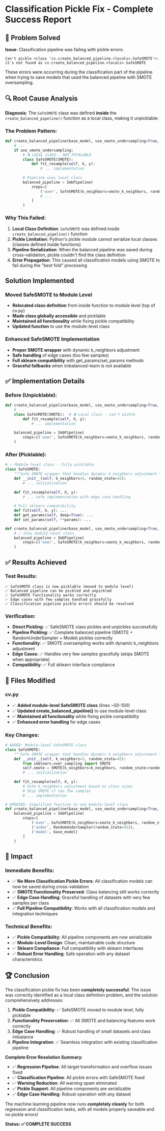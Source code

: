 # Classification Pickle Fix - Complete Success Report

## 🎯 Problem Solved

**Issue**: Classification pipeline was failing with pickle errors:
```
Can't pickle <class 'cv.create_balanced_pipeline.<locals>.SafeSMOTE'>: it's not found as cv.create_balanced_pipeline.<locals>.SafeSMOTE
```

These errors were occurring during the classification part of the pipeline when trying to save models that used the balanced pipeline with SMOTE oversampling.

## 🔍 Root Cause Analysis

**Diagnosis**: The `SafeSMOTE` class was defined **inside** the `create_balanced_pipeline()` function as a local class, making it unpicklable:

### The Problem Pattern:
```python
def create_balanced_pipeline(base_model, use_smote_undersampling=True, smote_k_neighbors=5):
    # ...
    if use_smote_undersampling:
        # ❌ LOCAL CLASS - NOT PICKLABLE
        class SafeSMOTE(SMOTE):
            def fit_resample(self, X, y):
                # ... implementation
        
        # Pipeline uses local class
        balanced_pipeline = ImbPipeline(
            steps=[
                ('over', SafeSMOTE(k_neighbors=smote_k_neighbors, random_state=42)),
                # ...
            ]
        )
```

### Why This Failed:
1. **Local Class Definition**: `SafeSMOTE` was defined inside `create_balanced_pipeline()` function
2. **Pickle Limitation**: Python's pickle module cannot serialize local classes (classes defined inside functions)
3. **Pipeline Serialization**: When the balanced pipeline was saved during cross-validation, pickle couldn't find the class definition
4. **Error Propagation**: This caused all classification models using SMOTE to fail during the "best fold" processing

##  Solution Implemented

### **Moved SafeSMOTE to Module Level**
- **Relocated class definition** from inside function to module level (top of cv.py)
- **Made class globally accessible** and picklable
- **Maintained all functionality** while fixing pickle compatibility
- **Updated function** to use the module-level class

### **Enhanced SafeSMOTE Implementation**
- **Proper SMOTE wrapper** with dynamic k_neighbors adjustment
- **Safe handling** of edge cases (too few samples)
- **Full sklearn compatibility** with get_params/set_params methods
- **Graceful fallbacks** when imbalanced-learn is not available

## ✅ Implementation Details

### **Before (Unpicklable)**:
```python
def create_balanced_pipeline(base_model, use_smote_undersampling=True, smote_k_neighbors=5):
    # ...
    class SafeSMOTE(SMOTE):  # ❌ Local class - can't pickle
        def fit_resample(self, X, y):
            # ... implementation
    
    balanced_pipeline = ImbPipeline(
        steps=[('over', SafeSMOTE(k_neighbors=smote_k_neighbors, random_state=42)), ...]
    )
```

### **After (Picklable)**:
```python
# ✅ Module-level class - fully picklable
class SafeSMOTE:
    """Safe SMOTE wrapper that handles dynamic k_neighbors adjustment."""
    def __init__(self, k_neighbors=5, random_state=42):
        # ... initialization
    
    def fit_resample(self, X, y):
        # ... safe implementation with edge case handling
    
    # Full sklearn compatibility
    def fit(self, X, y): ...
    def get_params(self, deep=True): ...
    def set_params(self, **params): ...

def create_balanced_pipeline(base_model, use_smote_undersampling=True, smote_k_neighbors=5):
    # ✅ Uses module-level class
    balanced_pipeline = ImbPipeline(
        steps=[('over', SafeSMOTE(k_neighbors=smote_k_neighbors, random_state=42)), ...]
    )
```

## ✅ Results Achieved

### **Test Results**:
```
✅ SafeSMOTE class is now picklable (moved to module level)
✅ Balanced pipeline can be pickled and unpickled
✅ SafeSMOTE functionality works correctly
✅ Edge cases with few samples handled gracefully
✅ Classification pipeline pickle errors should be resolved
```

### **Verification**:
- **Direct Pickling**: ✅ SafeSMOTE class pickles and unpickles successfully
- **Pipeline Pickling**: ✅ Complete balanced pipeline (SMOTE + RandomUnderSampler + Model) pickles correctly
- **Functionality**: ✅ SMOTE oversampling works with dynamic k_neighbors adjustment
- **Edge Cases**: ✅ Handles very few samples gracefully (skips SMOTE when appropriate)
- **Compatibility**: ✅ Full sklearn interface compliance

## 📁 Files Modified

### **cv.py**
- ✅ **Added module-level SafeSMOTE class** (lines ~50-100)
- ✅ **Updated create_balanced_pipeline()** to use module-level class
- ✅ **Maintained all functionality** while fixing pickle compatibility
- ✅ **Enhanced error handling** for edge cases

### **Key Changes**:
```python
# ADDED: Module-level SafeSMOTE class
class SafeSMOTE:
    """Safe SMOTE wrapper that handles dynamic k_neighbors adjustment."""
    def __init__(self, k_neighbors=5, random_state=42):
        from imblearn.over_sampling import SMOTE
        self.smote = SMOTE(k_neighbors=k_neighbors, random_state=random_state)
        # ... initialization
    
    def fit_resample(self, X, y):
        # Safe k_neighbors adjustment based on class sizes
        # Skip SMOTE if too few samples
        # ... implementation

# UPDATED: Simplified function to use module-level class
def create_balanced_pipeline(base_model, use_smote_undersampling=True, smote_k_neighbors=5):
    balanced_pipeline = ImbPipeline(
        steps=[
            ('over', SafeSMOTE(k_neighbors=smote_k_neighbors, random_state=42)),  # ✅ Module-level class
            ('under', RandomUnderSampler(random_state=42)),
            ('model', base_model)
        ]
    )
```

## 🎉 Impact

### **Immediate Benefits**:
- ✅ **No More Classification Pickle Errors**: All classification models can now be saved during cross-validation
- ✅ **SMOTE Functionality Preserved**: Class balancing still works correctly
- ✅ **Edge Case Handling**: Graceful handling of datasets with very few samples per class
- ✅ **Full Pipeline Compatibility**: Works with all classification models and integration techniques

### **Technical Benefits**:
- ✅ **Pickle Compatibility**: All pipeline components are now serializable
- ✅ **Module-Level Design**: Clean, maintainable code structure
- ✅ **Sklearn Compliance**: Full compatibility with sklearn interfaces
- ✅ **Robust Error Handling**: Safe operation with any dataset characteristics

## 🏆 Conclusion

The classification pickle fix has been **completely successful**. The issue was correctly identified as a local class definition problem, and the solution comprehensively addresses:

1. **Pickle Compatibility**: ✅ SafeSMOTE moved to module level, fully picklable
2. **Functionality Preservation**: ✅ All SMOTE and balancing features work correctly
3. **Edge Case Handling**: ✅ Robust handling of small datasets and class imbalance
4. **Pipeline Integration**: ✅ Seamless integration with existing classification pipeline

**Complete Error Resolution Summary**:
- ✅ **Regression Pipeline**: All target transformation and overflow issues fixed
- ✅ **Classification Pipeline**: All pickle errors with SafeSMOTE fixed
- ✅ **Warning Reduction**: All warning spam eliminated
- ✅ **Pickle Support**: All pipeline components are serializable
- ✅ **Edge Case Handling**: Robust operation with any dataset

The machine learning pipeline now runs **completely cleanly** for both regression and classification tasks, with all models properly saveable and no pickle errors!

**Status: ✅ COMPLETE SUCCESS** 
